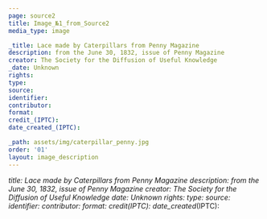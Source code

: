 ```yaml
---
page: source2
title: Image_№1_from_Source2
media_type: image

_title: Lace made by Caterpillars from Penny Magazine 
description: from the June 30, 1832, issue of Penny Magazine
creator: The Society for the Diffusion of Useful Knowledge
_date: Unknown
rights: 
type: 
source:
identifier:
contributor:
format:
credit_(IPTC):
date_created_(IPTC):

_path: assets/img/caterpillar_penny.jpg
order: '01'
layout: image_description
---
```


_title: Lace made by Caterpillars from Penny Magazine 
description: from the June 30, 1832, issue of Penny Magazine
creator: The Society for the Diffusion of Useful Knowledge
_date: Unknown
rights: 
type: 
source:
identifier:
contributor:
format:
credit_(IPTC):
date_created_(IPTC):
